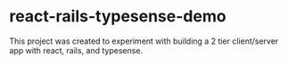 # react-rails-typesense-demo
This project was created to experiment with building a 2 tier client/server app with react, rails, and typesense. 
